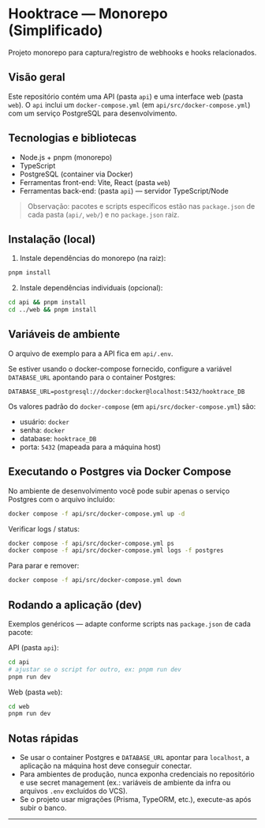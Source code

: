 # Hooktrace — Monorepo (Simplificado)

Projeto monorepo para captura/registro de webhooks e hooks relacionados.

## Visão geral

Este repositório contém uma API (pasta `api`) e uma interface web (pasta `web`).
O `api` inclui um `docker-compose.yml` (em `api/src/docker-compose.yml`) com um serviço PostgreSQL para desenvolvimento.

## Tecnologias e bibliotecas

- Node.js + pnpm (monorepo)
- TypeScript
- PostgreSQL (container via Docker)
- Ferramentas front-end: Vite, React (pasta `web`)
- Ferramentas back-end: (pasta `api`) — servidor TypeScript/Node

> Observação: pacotes e scripts específicos estão nas `package.json` de cada pasta (`api/`, `web/`) e no `package.json` raiz.

## Instalação (local)

1. Instale dependências do monorepo (na raiz):

```bash
pnpm install
```

2. Instale dependências individuais (opcional):

```bash
cd api && pnpm install
cd ../web && pnpm install
```

## Variáveis de ambiente

O arquivo de exemplo para a API fica em `api/.env`.

Se estiver usando o docker-compose fornecido, configure a variável `DATABASE_URL` apontando para o container Postgres:

```
DATABASE_URL=postgresql://docker:docker@localhost:5432/hooktrace_DB
```

Os valores padrão do `docker-compose` (em `api/src/docker-compose.yml`) são:

- usuário: `docker`
- senha: `docker`
- database: `hooktrace_DB`
- porta: `5432` (mapeada para a máquina host)

## Executando o Postgres via Docker Compose

No ambiente de desenvolvimento você pode subir apenas o serviço Postgres com o arquivo incluído:

```bash
docker compose -f api/src/docker-compose.yml up -d
```

Verificar logs / status:

```bash
docker compose -f api/src/docker-compose.yml ps
docker compose -f api/src/docker-compose.yml logs -f postgres
```

Para parar e remover:

```bash
docker compose -f api/src/docker-compose.yml down
```

## Rodando a aplicação (dev)

Exemplos genéricos — adapte conforme scripts nas `package.json` de cada pacote:

API (pasta `api`):

```bash
cd api
# ajustar se o script for outro, ex: pnpm run dev
pnpm run dev
```

Web (pasta `web`):

```bash
cd web
pnpm run dev
```

## Notas rápidas

- Se usar o container Postgres e `DATABASE_URL` apontar para `localhost`, a aplicação na máquina host deve conseguir conectar.
- Para ambientes de produção, nunca exponha credenciais no repositório e use secret management (ex.: variáveis de ambiente da infra ou arquivos `.env` excluídos do VCS).
- Se o projeto usar migrações (Prisma, TypeORM, etc.), execute-as após subir o banco.

---

